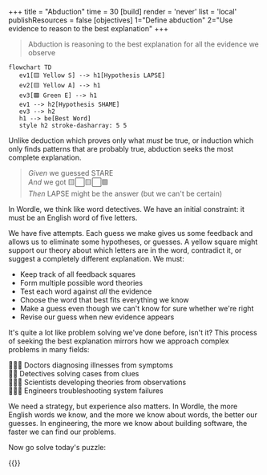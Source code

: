 +++
title = "Abduction"
time = 30
[build]
render = 'never'
list = 'local'
publishResources = false
[objectives]
1="Define abduction"
2="Use evidence to reason to the best explanation"
+++

> Abduction is reasoning to the best explanation for all the evidence we observe

```mermaid
flowchart TD
   ev1[🟨 Yellow S] --> h1[Hypothesis LAPSE]
   ev2[🟨 Yellow A] --> h1
   ev3[🟩 Green E] --> h1
   ev1 --> h2[Hypothesis SHAME]
   ev3 --> h2
   h1 --> be[Best Word]
   style h2 stroke-dasharray: 5 5
```

Unlike deduction which proves only what _must_ be true, or induction which only finds patterns that are probably true, abduction seeks the most complete explanation.

> _Given_ we guessed STARE  
> _And_ we got 🟨⬜🟨⬜🟩  
> _Then_ LAPSE might be the answer (but we can't be certain)

In Wordle, we think like word detectives. We have an initial constraint: it must be an English word of five letters.

We have five attempts. Each guess we make gives us some feedback and allows us to eliminate some hypotheses, or guesses. A yellow square might support our theory about which letters are in the word, contradict it, or suggest a completely different explanation. We must:

- Keep track of all feedback squares
- Form multiple possible word theories
- Test each word against _all_ the evidence
- Choose the word that best fits everything we know
- Make a guess even though we can't know for sure whether we're right
- Revise our guess when new evidence appears

It's quite a lot like problem solving we've done before, isn't it? This process of seeking the best explanation mirrors how we approach complex problems in many fields:

🧑🏽‍⚕️ Doctors diagnosing illnesses from symptoms  
🕵🏿 Detectives solving cases from clues  
🧑🏿‍🔬 Scientists developing theories from observations  
🧑🏻‍🔧 Engineers troubleshooting system failures

We need a strategy, but experience also matters. In Wordle, the more English words we know, and the more we know about words, the better our guesses. In engineering, the more we know about building software, the faster we can find our problems.

Now go solve today's puzzle:

{{<blocklink
  src="https://www.nytimes.com/games/wordle"
  name="Today's Wordle"
  caption="Use abductive reasoning to best explain the evidence"
  time="5" >}}
